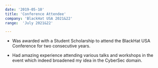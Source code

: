 ```yaml
---
date: '2019-05-10'
title: 'Conference Attendee'
company: 'BlackHat USA 2021&22'
range:  'July 2021&22'

---
```


- Was awarded with a Student Scholarship to attend the BlackHat USA Conference for two consecutive years.

- Had amazing experience attending various talks and workshops in the event which indeed broadened my idea in the CyberSec domain.

